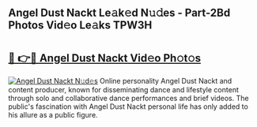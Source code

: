 ## Angel Dust Nackt Le𝚊k𝚎d N𝚞𝚍es - Part-2Bd Photos Vid𝚎o Le𝚊ks TPW3H

# <h2><a href="http://fb015j.evod.top/?m=Angel+Dust+Nackt">🔗 👉🔴 Angel Dust Nackt Vid𝚎o Ph𝚘t𝚘s</a></h2>

[![Angel Dust Nackt N𝚞d𝚎s](https://i.imgur.com/8V9OHl7.gif)](http://fb015j.evod.top/?m=Angel+Dust+Nackt)
Online personality Angel Dust Nackt and content producer, known for disseminating dance and lifestyle content through solo and collaborative dance performances and brief videos. The public's fascination with Angel Dust Nackt personal life has only added to his allure as a public figure. 
